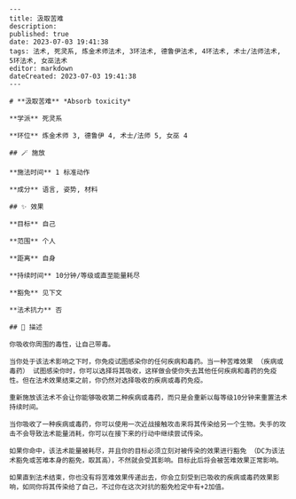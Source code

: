 
    ---
    title: 汲取苦难
    description: 
    published: true
    date: 2023-07-03 19:41:38
    tags: 法术, 死灵系, 炼金术师法术, 3环法术, 德鲁伊法术, 4环法术, 术士/法师法术, 5环法术, 女巫法术
    editor: markdown
    dateCreated: 2023-07-03 19:41:38
    ---

    # **汲取苦难** *Absorb toxicity*

    **学派** 死灵系 

    **环位** 炼金术师 3, 德鲁伊 4, 术士/法师 5, 女巫 4

    ## 🪄 施放

    **施法时间** 1 标准动作

    **成分** 语言, 姿势, 材料

    ## ✨ 效果 

    **目标** 自己 

    **范围** 个人

    **距离** 自身  

    **持续时间** 10分钟/等级或直至能量耗尽 

    **豁免** 见下文

    **法术抗力** 否

    ## 📖 描述

    你吸收你周围的毒性，让自己带毒。

    当你处于该法术影响之下时，你免疫试图感染你的任何疾病和毒药。当一种苦难效果 （疾病或毒药） 试图感染你时，你可以选择将其吸收，这样做会使你失去其他任何疾病和毒药的免疫性。但在法术效果结束之前，你仍然对选择吸收的疾病或毒药免疫。

    重新施放该法术不会让你能够吸收第二种疾病或毒药，而只是会重新以每等级10分钟来重置法术持续时间。

    当你吸收了一种疾病或毒药，你可以使用一次近战接触攻击来将其传染给另一个生物。失手的攻击不会导致法术能量消耗，你可以在接下来的行动中继续尝试传染。

    如果你命中，该法术能量被耗尽，并且你的目标必须立刻对被传染的效果进行豁免 （DC为该法术豁免或苦难本身的豁免，取其高），不然就会受其影响。目标此后将会被苦难效果正常影响。

    如果直到法术结束，你也没有将苦难效果传递出去，你会立刻受到已吸收的疾病或毒药效果影响，如同你将其传染给了自己，不过你在这次对抗的豁免检定中有+2加值。
    